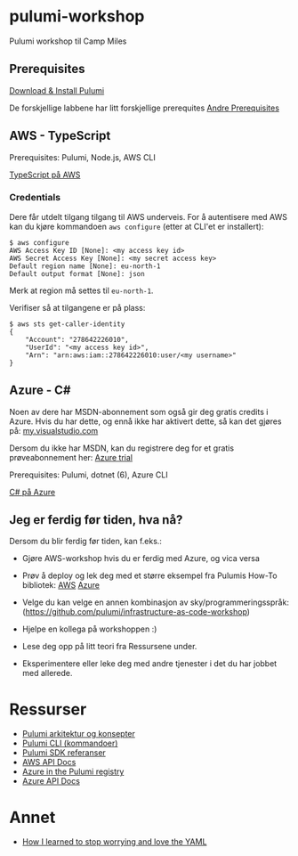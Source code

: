 # pulumi-workshop
Pulumi workshop til Camp Miles 

## Prerequisites

[Download & Install Pulumi](https://www.pulumi.com/docs/get-started/install/)

De forskjellige labbene har litt forskjellige prerequites
[Andre Prerequisites](https://github.com/pulumi/infrastructure-as-code-workshop/blob/master/00-installing-prerequisites.md)


## AWS - TypeScript

Prerequisites: Pulumi, Node.js, AWS CLI

[TypeScript på AWS](https://github.com/pulumi/infrastructure-as-code-workshop/blob/master/labs/aws/in-person/typescript/README.md)

### Credentials

Dere får utdelt tilgang tilgang til AWS underveis.
For å autentisere med AWS kan du kjøre kommandoen `aws configure` (etter at CLI'et er installert):

```
$ aws configure
AWS Access Key ID [None]: <my access key id>
AWS Secret Access Key [None]: <my secret access key>
Default region name [None]: eu-north-1
Default output format [None]: json
```

Merk at region må settes til `eu-north-1`.

Verifiser så at tilgangene er på plass:
```
$ aws sts get-caller-identity
{
    "Account": "278642226010", 
    "UserId": "<my access key id>", 
    "Arn": "arn:aws:iam::278642226010:user/<my username>"
}
```


## Azure - C#

Noen av dere har MSDN-abonnement som også gir deg gratis credits i Azure. Hvis du har dette, og ennå ikke har aktivert dette, så kan det gjøres på: [my.visualstudio.com](https://my.visualstudio.com)

Dersom du ikke har MSDN, kan du registrere deg for et gratis prøveabonnement her: [Azure trial](https://azure.microsoft.com/nb-no/free/)


Prerequisites: Pulumi, dotnet (6), Azure CLI

[C# på Azure](https://github.com/pulumi/infrastructure-as-code-workshop/blob/master/labs/azure/csharp/README.md)

##  Jeg er ferdig før tiden, hva nå?

Dersom du blir ferdig før tiden, kan f.eks.:

* Gjøre AWS-workshop hvis du er ferdig med Azure, og vica versa
* Prøv å deploy og lek deg med et større eksempel fra Pulumis How-To bibliotek: [AWS](https://www.pulumi.com/registry/packages/aws/how-to-guides/) [Azure](https://www.pulumi.com/registry/packages/azure-native/how-to-guides/)
* Velge du kan velge en annen kombinasjon av sky/programmeringsspråk: (https://github.com/pulumi/infrastructure-as-code-workshop)

* Hjelpe en kollega på workshoppen :)
* Lese deg opp på litt teori fra Ressursene under.
* Eksperimentere eller leke deg med andre tjenester i det du har jobbet med allerede.


# Ressurser

- [Pulumi arkitektur og konsepter](https://www.pulumi.com/docs/intro/concepts/)
- [Pulumi CLI (kommandoer)](https://www.pulumi.com/docs/reference/cli/)
- [Pulumi SDK referanser](https://www.pulumi.com/docs/reference/pulumi-sdk/)
- [AWS API Docs](https://www.pulumi.com/registry/packages/aws/)
- [Azure in the Pulumi registry](https://www.pulumi.com/registry/packages/azure-native/)
- [Azure API Docs](https://www.pulumi.com/registry/packages/azure-native/api-docs/)

# Annet

- [How I learned to stop worrying and love the YAML](https://leebriggs.co.uk/blog/2022/05/09/learning-to-love-yaml)
